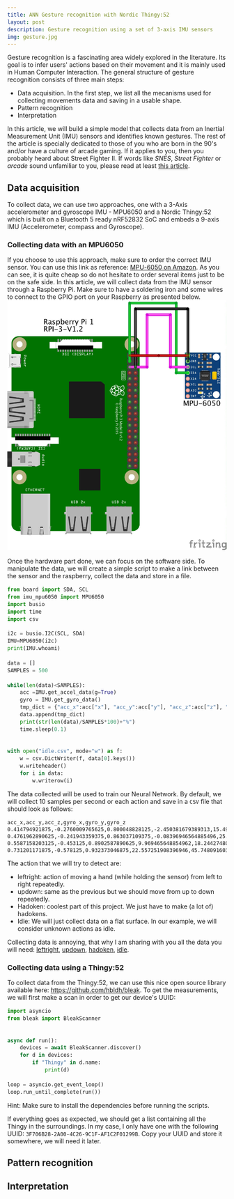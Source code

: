 ```yaml
---
title: ANN Gesture recognition with Nordic Thingy:52
layout: post
description: Gesture recognition using a set of 3-axis IMU sensors
img: gesture.jpg
---
```


Gesture recognition is a fascinating area widely explored in the literature. Its goal is to infer users' actions based on their movement and it is mainly used in Human Computer Interaction. The general structure of gesture recognition consists of three main steps:
- Data acquisition. In the first step, we list all the mecanisms used for collecting movements data and saving in a usable shape.
- Pattern recognition
- Interpretation

In this article, we will build a simple model that collects data from an Inertial Measurement Unit (IMU) sensors and identifies known gestures. 
The rest of the article is specially dedicated to those of you who are born in the 90's and/or have a culture of arcade gaming. If it applies to you, then you probably heard about Street Fighter II. If words like _SNES_, _Street Fighter_ or _arcade_ sound unfamiliar to you, please read at least [this article](https://en.wikipedia.org/wiki/Street_Fighter_II).

## Data acquisition
To collect data, we can use two approaches, one with a 3-Axis accelerometer and gyroscope IMU - MPU6050  and a Nordic Thingy:52 which is built on a Bluetooth 5 ready nRF52832 SoC and embeds a 9-axis IMU (Accelerometer, compass and Gyroscope).

### Collecting data with an MPU6050
If you choose to use this approach, make sure to order the correct IMU sensor. You can use this link as reference: [MPU-6050 on Amazon](https://www.amazon.com/HiLetgo-MPU-6050-Accelerometer-Gyroscope-Converter/dp/B00LP25V1A/ref=sr_1_1?dchild=1&keywords=MPU-6050&qid=1625759114&sr=8-1).
As you can see, it is quite cheap so do not hesitate to order several items just to be on the safe side. In this article, we will collect data from the IMU sensor through a Raspberry Pi. Make sure to have a soldering iron and some wires to connect to the GPIO port on your Raspberry as presented below.
<img src="../assets/img/RPI_mpu6050.jpg" style="height=500px; text-align:'center'" />

Once the hardware part done, we can focus on the software side. To manipulate the data, we will create a simple script to make a link between the sensor and the raspberry, collect the data and store in a file.

```python
from board import SDA, SCL
from imu_mpu6050 import MPU6050
import busio
import time
import csv

i2c = busio.I2C(SCL, SDA)
IMU=MPU6050(i2c)
print(IMU.whoami)

data = []
SAMPLES = 500
  
while(len(data)<SAMPLES):
    acc =IMU.get_accel_data(g=True)
    gyro = IMU.get_gyro_data()
    tmp_dict = {"acc_x":acc["x"], "acc_y":acc["y"], "acc_z":acc["z"], "gyro_x":gyro["x"], "gyro_y":gyro["y"], "gyro_z":gyro["z"] }
    data.append(tmp_dict)
    print(str(len(data)/SAMPLES*100)+"%")
    time.sleep(0.1)
    
    
with open("idle.csv", mode="w") as f:
    w = csv.DictWriter(f, data[0].keys())
    w.writeheader()
    for i in data:
        w.writerow(i)

```

The data collected will be used to train our Neural Network. By default, we will collect 10 samples per second or each action and save in a `CSV` file that should look as follows:
```csv
acc_x,acc_y,acc_z,gyro_x,gyro_y,gyro_z
0.414794921875,-0.2760009765625,0.800048828125,-2.450381679389313,15.49618320610687,0.2366412213740458
0.4761962890625,-0.241943359375,0.863037109375,-0.08396946564885496,25.427480916030536,-5.419847328244275
0.5587158203125,-0.453125,0.8902587890625,9.969465648854962,18.244274809160306,37.36641221374046
0.731201171875,-0.578125,0.932373046875,22.557251908396946,45.74809160305343,85.35114503816794
```

The action that we will try to detect are:
- leftright: action of moving a hand (while holding the sensor) from left to right repeatedly.
- updown: same as the previous but we should move from up to down repeatedly.
- Hadoken: coolest part of this project. We just have to make (a lot of) hadokens.
- Idle: We will just collect data on a flat surface. In our example, we will consider unknown actions as idle.

Collecting data is annoying, that why I am sharing with you all the data you will need: [leftright](https://raw.githubusercontent.com/alphasldiallo/IMU_data/main/leftright.csv), [updown](https://raw.githubusercontent.com/alphasldiallo/IMU_data/main/updown.csv), [hadoken](https://raw.githubusercontent.com/alphasldiallo/IMU_data/main/hadoken.csv), [idle](https://raw.githubusercontent.com/alphasldiallo/IMU_data/main/idle.csv).

### Collecting data using a Thingy:52

To collect data from the Thingy:52, we can use this nice open source library available here: https://github.com/hbldh/bleak. To get the measurements, we will first make a scan in order to get our device's UUID: 
```python
import asyncio
from bleak import BleakScanner


async def run():
    devices = await BleakScanner.discover()
    for d in devices:
        if "Thingy" in d.name:
            print(d)

loop = asyncio.get_event_loop()
loop.run_until_complete(run())
```
Hint: Make sure to install the dependencies before running the scripts.

If everything goes as expected, we should get a list containing all the Thingy in the surroundings. In my case, I only have one with the following UUID: `3F706B28-2A00-4C26-9C1F-AF1C2F01299B`. Copy your UUID and store it somewhere, we will need it later.


## Pattern recognition

## Interpretation

